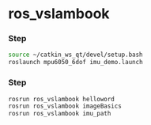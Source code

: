 # ros_vslambook

### Step 

```bash
source ~/catkin_ws_qt/devel/setup.bash
roslaunch mpu6050_6dof imu_demo.launch
```
### Step 
```bash
rosrun ros_vslambook helloword
rosrun ros_vslambook imageBasics
rosrun ros_vslambook imu_path
```

